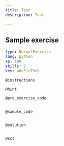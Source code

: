 ```yaml
---
title: Test
description: Test

---
```

## Sample exercise

```yaml
type: NormalExercise
lang: python
xp: 100
skills: 2
key: 46e51c79eb
```


`@instructions`

`@hint`

`@pre_exercise_code`
```{python}

```

`@sample_code`
```{python}

```

`@solution`
```{python}

```

`@sct`
```{python}

```
